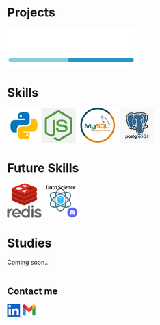 # Projects
<a href="https://github.com/DevWare-C/TaskDev">
  <img src="src/devware_logo.png" alt="DaveWare" width='300'>
</a>
<br>

# Skills
<img src="src/python.png" alt="Python" width="80"/><img src="src/nodejs.png" alt="Node.js" width="80" />
<img src="src/mysql.png" alt="MySQL" width="100"/><img src="src/postgresql.png" alt="PostgreSQL" width="80" /> <br>

# Future Skills
<img src="src/redis.png" alt="Redis" width='80'>  <a href="https://discord.gg/Re9T7AW7"><img src="src/data_science.png" alt="Data Science" width='80'></a>

# Studies
Coming soon...
<br><br>
## Contact me
<a href="https://www.linkedin.com/in/maximiliano-zonta/">
  <img src="src/linkedin.png" alt="LinkedIn" width='30'>
</a>

<a href="mailto:Max_Zta@hotmail.com">
  <img src="src/gmail.png" alt="Gmail" width='34'>
</a>

